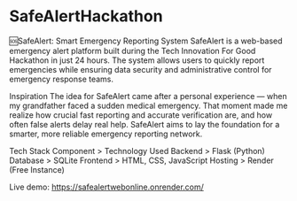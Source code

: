 ﻿# SafeAlertHackathon

🆘SafeAlert: Smart Emergency Reporting System
SafeAlert is a web-based emergency alert platform built during the Tech Innovation For Good Hackathon in just 24 hours.
The system allows users to quickly report emergencies while ensuring data security and administrative control for emergency response teams.

Inspiration
The idea for SafeAlert came after a personal experience — when my grandfather faced a sudden medical emergency.
That moment made me realize how crucial fast reporting and accurate verification are, and how often false alerts delay real help.
SafeAlert aims to lay the foundation for a smarter, more reliable emergency reporting network.

Tech Stack
Component	> Technology Used
Backend	> Flask (Python)
Database > SQLite
Frontend	> HTML, CSS, JavaScript
Hosting	> Render (Free Instance)

Live demo: https://safealertwebonline.onrender.com/


